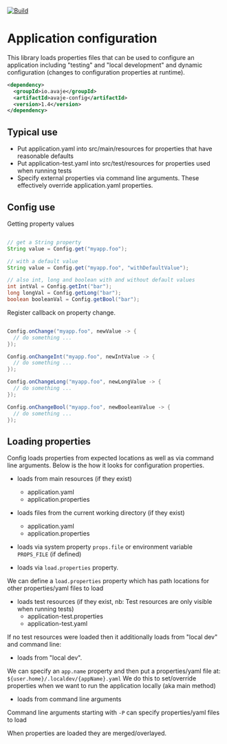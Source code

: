 [![Build](https://github.com/avaje/avaje-config/actions/workflows/build.yml/badge.svg)](https://github.com/avaje/avaje-config/actions/workflows/build.yml)

# Application configuration
This library loads properties files that can be used to configure
an application including "testing" and "local development" and
dynamic configuration (changes to configuration properties at runtime).

```xml
<dependency>
  <groupId>io.avaje</groupId>
  <artifactId>avaje-config</artifactId>
  <version>1.4</version>
</dependency>
```

## Typical use

- Put application.yaml into src/main/resources for properties that have reasonable defaults
- Put application-test.yaml into src/test/resources for properties used when running tests
- Specify external properties via command line arguments. These effectively override application.yaml properties.


## Config use

Getting property values
```java

// get a String property
String value = Config.get("myapp.foo");

// with a default value
String value = Config.get("myapp.foo", "withDefaultValue");

// also int, long and boolean with and without default values
int intVal = Config.getInt("bar");
long longVal = Config.getLong("bar");
boolean booleanVal = Config.getBool("bar");

```
Register callback on property change.
```java

Config.onChange("myapp.foo", newValue -> {
  // do something ...
});

Config.onChangeInt("myapp.foo", newIntValue -> {
  // do something ...
});

Config.onChangeLong("myapp.foo", newLongValue -> {
  // do something ...
});

Config.onChangeBool("myapp.foo", newBooleanValue -> {
  // do something ...
});

```


## Loading properties

Config loads properties from expected locations as well as via command line arguments.
Below is the how it looks for configuration properties.

- loads from main resources (if they exist)
    - application.yaml
    - application.properties

- loads files from the current working directory (if they exist)
    - application.yaml
    - application.properties

- loads via system property `props.file` or environment variable `PROPS_FILE` (if defined)

- loads via `load.properties` property.

We can define a `load.properties` property which has path locations for other properties/yaml files to load

- loads test resources (if they exist, nb: Test resources are only visible when running tests)
    - application-test.properties
    - application-test.yaml


If no test resources were loaded then it additionally loads from "local dev" and command line:

- loads from "local dev".

We can specify an `app.name` property and then put a properties/yaml file at: `${user.home}/.localdev/{appName}.yaml`
We do this to set/override properties when we want to run the application locally (aka main method)

- loads from command line arguments

Command line arguments starting with `-P` can specify properties/yaml files to load


When properties are loaded they are merged/overlayed.

